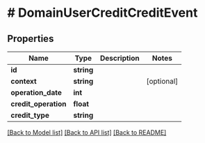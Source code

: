 # # DomainUserCreditCreditEvent

## Properties

Name | Type | Description | Notes
------------ | ------------- | ------------- | -------------
**id** | **string** |  |
**context** | **string** |  | [optional]
**operation_date** | **int** |  |
**credit_operation** | **float** |  |
**credit_type** | **string** |  |

[[Back to Model list]](../../README.md#models) [[Back to API list]](../../README.md#endpoints) [[Back to README]](../../README.md)
